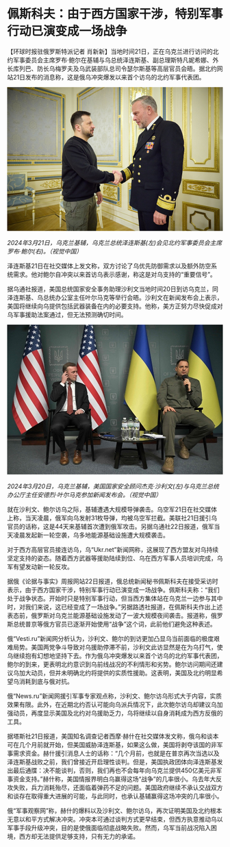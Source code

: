 # 佩斯科夫：由于西方国家干涉，特别军事行动已演变成一场战争

【环球时报驻俄罗斯特派记者
肖新新】当地时间21日，正在乌克兰进行访问的北约军事委员会主席罗布·鲍尔在基辅与乌总统泽连斯基、副总理斯特凡妮希娜、外长库列巴、防长乌梅罗夫及乌武装部队总司令瑟尔斯基等高层官员会晤。据北约网站21日发布的消息称，这是俄乌冲突爆发以来首个访乌的北约军事代表团。

![f0fe14ab600c63340f02da5438526adc.jpg](https://raw.githubusercontent.com/qqhsx/qqnews_image/main/2024/03/23/佩斯科夫：由于西方国家干涉，特别军事行动已演变成一场战争/f0fe14ab600c63340f02da5438526adc.jpg)

_2024年3月21日，乌克兰基辅，乌克兰总统泽连斯基(左)会见北约军事委员会主席罗布·鲍尔(右)。（视觉中国）_

泽连斯基21日在社交媒体上发文称，双方讨论了乌优先防御需求以及额外防空系统需求。他对鲍尔自冲突以来首访乌表示感谢，称这是对乌支持的“重要信号”。

据乌通社报道，美国总统国家安全事务助理沙利文当地时间20日到访乌克兰，同泽连斯基、乌总统办公室主任叶尔马克等举行会晤。沙利文在新闻发布会上表示，美国将继续向乌提供包括武器装备在内的必要支持。他称，美方正努力尽快促成对乌军事援助法案通过，但无法预测确切时间。

![54387b1a79fb36cfc1fa24973ed89953.jpg](https://raw.githubusercontent.com/qqhsx/qqnews_image/main/2024/03/23/佩斯科夫：由于西方国家干涉，特别军事行动已演变成一场战争/54387b1a79fb36cfc1fa24973ed89953.jpg)

_2024年3月20日，乌克兰基辅，美国国家安全顾问杰克·沙利文(左)与乌克兰总统办公厅主任安德烈·叶尔马克参加新闻发布会。（视觉中国）_

就在沙利文、鲍尔访乌之际，基辅遭遇大规模导弹袭击。乌空军21日在社交媒体上称，当天凌晨，俄军向乌发射31枚导弹，均被乌空军拦截。美联社21日援引乌官员的话称，这是44天来基辅首次遭到俄军攻击。另据乌通社22日报道，俄军当天凌晨发起新一轮空袭，乌多地能源基础设施遭大规模袭击。

对于西方高层官员接连访乌，乌“Ukr.net”新闻网称，这展现了西方盟友对乌持续坚定支持的姿态。随着西方武器等援助陆续到位、乌在西方军事人员培训完成，乌军有望发动新一轮反攻。

据俄《论据与事实》周报网站22日报道，俄总统新闻秘书佩斯科夫在接受采访时表示，由于西方国家干涉，特别军事行动已演变成一场战争。佩斯科夫称：“我们处于战争状态。开始时只是特别军事行动，但当西方集体站在乌克兰一边参与其中时，对我们来说，这已经变成了一场战争。”另据路透社报道，在佩斯科夫作出上述表态前，俄罗斯对乌克兰能源基础设施发动了一波大规模夜间袭击。报道称，俄罗斯总统普京等俄方官员已逐渐开始使用“战争”这个词，此前他们避免这种表述。

俄“Vesti.ru”新闻网分析认为，沙利文、鲍尔的到访更加凸显乌当前面临的极度艰难局势。美国两党争斗导致对乌援助停滞不前，沙利文此访显然是在为乌打气，使乌继续抱有幻想地坚持下去。作为俄乌冲突爆发以来首个访乌的北约军事代表团，鲍尔的到来，更表明北约意识到乌前线战况的不利情形和劣势。鲍尔访问期间还建议乌加大动员，但并未明确北约将提供的实质性援助。这表明，美国及北约明显希望乌消耗到底与俄对抗。

俄“News.ru”新闻网援引军事专家观点称，沙利文、鲍尔访乌形式大于内容，实质效果有限。此外，在近期北约否认可能向乌派兵情况下，此次鲍尔访乌却建议乌加强动员，再度显示美国及北约对乌援助乏力，乌将继续以自身消耗成为西方反俄的工具。

据塔斯社21日报道，美国知名调查记者西摩·赫什在社交媒体发文称，俄乌和谈本可在几个月前就开始，但美国威胁泽连斯基，如果这么做，美国将剥夺该国的非军事需求资金。赫什援引消息人士的话称：“几个月前，也就是在普京再次当选以及泽连斯基战败之前，我们曾接近开启理性谈判。但是，美国执政团体向泽连斯基发出最后通牒：决不能谈判，否则，我们再也不会每年向乌克兰提供450亿美元非军事资金支持。”赫什称，美国情报界明白乌赢得这场“战争”的几率很小。乌去年大反攻失败，兵力消耗殆尽，还面临着弹药不足的问题。美国政府继续不承认交战双方和谈存在取得重大进展的可能，与此同时，也承认基辅赢得这场冲突的几率很小。

俄“军事观察网”称，赫什的爆料以及沙利文、鲍尔访乌，再次证明美国及北约根本无意以和平方式解决冲突。冲突本可通过谈判方式更早结束，但西方执意推动乌以军事手段升级冲突，目的是使俄面临彻底战略失败。然而，乌军当前战况陷入困境，西方却无法提供足够支持，只有无力的承诺。

